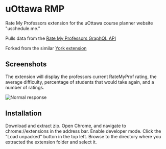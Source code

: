 # uOttawa RMP
Rate My Professors extension for the uOttawa course planner website "uschedule.me."

Pulls data from the [Rate My Professors GraphQL API](https://www.ratemyprofessors.com/graphql)

Forked from the similar [York extension](https://github.com/mahfoozm/YorkURMP)


## Screenshots

The extension will display the professors current RateMyProf rating, the average difficulty, percentage of students that would take again, and a number of ratings.
 
![Normal response](https://i.imgur.com/Wx7HcIm.png)




## Installation

Download and extract zip.
Open Chrome, and navigate to chrome://extensions in the address bar.
Enable developer mode.
Click the "Load unpacked" button in the top left.
Browse to the directory where you extracted the extension folder and select it.